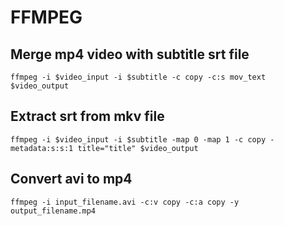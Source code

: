 # FFMPEG

## Merge mp4 video with subtitle srt file

```shell
ffmpeg -i $video_input -i $subtitle -c copy -c:s mov_text $video_output
```

## Extract srt from mkv file

```shell
ffmpeg -i $video_input -i $subtitle -map 0 -map 1 -c copy -metadata:s:s:1 title="title" $video_output
```

## Convert avi to mp4
```shell
ffmpeg -i input_filename.avi -c:v copy -c:a copy -y output_filename.mp4
```